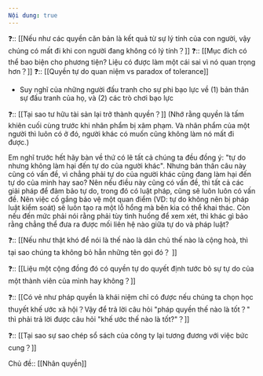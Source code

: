```yaml
---
Nội dung: true
---
```



❓:: [[Nếu như các quyền căn bản là kết quả từ sự lý tính của con người, vậy chúng có mất đi khi con người đang không có lý tính？]]
❓:: [[Mục đích có thể bao biện cho phương tiện? Liệu có được làm một cái sai vì nó quan trọng hơn？]]
❓:: [[Quyền tự do quan niệm vs paradox of tolerance]] 

-   Suy nghĩ của những người đấu tranh cho sự phi bạo lực về (1) bản thân sự đấu tranh của họ, và (2) các trò chơi bạo lực

❓:: [[Tại sao tư hữu tài sản lại trở thành quyền？]]  (Nhớ rằng quyền là tấm khiên cuối cùng trước khi nhân phẩm bị xâm phạm. Và nhân phẩm của một người thì luôn có ở đó, người khác có muốn cũng không làm nó mất đi được.)

Em nghĩ trước hết hãy bàn về thứ có lẽ tất cả chúng ta đều đồng ý: "tự do nhưng không làm hại đến tự do của người khác". Nhưng bản thân câu này cũng có vấn đề, vì chẳng phải tự do của người khác cũng đang làm hại đến tự do của mình hay sao? Nên nếu điều này cũng có vấn đề, thì tất cả các giải pháp để đảm bảo tự do, trong đó có luật pháp, cũng sẽ luôn luôn có vấn đề. Nên việc cố gắng bảo vệ một quan điểm (VD: tự do không nên bị pháp luật kiểm soát) sẽ luôn tạo ra một lỗ hổng mà bên kia có thể khai thác. Còn nếu đến mức phải nói rằng phải tùy tình huống để xem xét, thì khác gì bảo rằng chẳng thể đưa ra được mối liên hệ nào giữa tự do và pháp luật?

❓:: [[Nếu như thật khó để nói là thế nào là dân chủ thế nào là cộng hoà, thì tại sao chúng ta không bỏ hẳn những tên gọi đó？ ]] 

❓:: [[Liệu một cộng đồng đó có quyền tự do quyết định tước bỏ sự tự do của một thành viên của mình hay không？]] 

❓:: [[Có vẻ như pháp quyền là khái niệm chỉ có được nếu chúng ta chọn học thuyết khế ước xã hội？Vậy để trả lời câu hỏi "pháp quyền thế nào là tốt？" thì phải trả lời được câu hỏi "khế ước thế nào là tốt?"？]] 

❓:: [[Tại sao sự sao chép sổ sách của công ty lại tương đương với việc bức cung？]] 

Chủ đề:: [[Nhân quyền]]